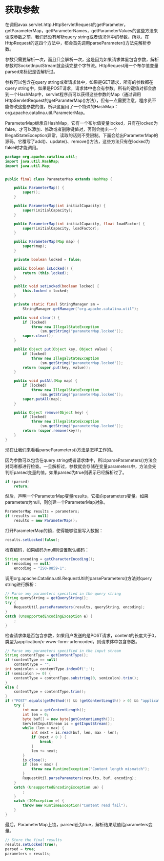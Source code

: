 # 获取参数

在调用avax.servlet.http.HttpServletRequest的getParameter，getParameterMap，getParameterNames，getParameterValues的这些方法来读取参数之前，我们还没有解析query string或者请求体中的参数，所以，在HttpRequest的这四个方法中，都会首先调用parseParameter()方法先解析参数。

参数只需要解析一次，而且只会解析一次，这是因为如果请求体里包含参数，解析参数时SocketInputStream就会读完整个字节流。HttpRequest用一个布尔值变量parsed来标记是否解析过。

参数可以包含在query string或者请求体中，如果是GET请求，所有的参数都在query string中，如果是POST请求，请求体中也会有参数。所有的键值对都会放到一个HashMap中，servlet程序员可以获得这些参数的Map（通过调用HttpServletRequest的getParamterMap()方法），但有一点需要注意，程序员不能修改这些参数的值，所以这里用了一个特殊的HashMap：org.apache.catalina.util.ParameterMap。

ParameterMap继承自HashMap，它有一个布尔值变量locked，只有在locked为false，才可以添加、修改或者删除键值对，否则会抛出一个IllegalStateException异常，读取的话则不受限制。下面会给出ParameterMap的源码，它覆写了add()、update()、remove()方法，这些方法只有在locked为false时才能调用。

```java
package org.apache.catalina.util;
import java.util.HashMap;
import java.util.Map;


public final class ParameterMap extends HashMap {

    public ParameterMap() {
        super();
    }

    public ParameterMap(int initialCapacity) {
        super(initialCapacity);
    }

    public ParameterMap(int initialCapacity, float loadFactor) {
        super(initialCapacity, loadFactor);
    }

    public ParameterMap(Map map) {
        super(map);
    }

    private boolean locked = false;

    public boolean isLocked() {
        return (this.locked);
    }

    public void setLocked(boolean locked) {
        this.locked = locked;
    }

    private static final StringManager sm =
        StringManager.getManager("org.apache.catalina.util");

    public void clear() {
        if (locked)
            throw new IllegalStateException
                (sm.getString("parameterMap.locked"));
        super.clear();
    }

    public Object put(Object key, Object value) {
        if (locked)
            throw new IllegalStateException
                (sm.getString("parameterMap.locked"));
        return (super.put(key, value));
    }

    public void putAll(Map map) {
        if (locked)
            throw new IllegalStateException
                (sm.getString("parameterMap.locked"));
        super.putAll(map);
    }

    public Object remove(Object key) {
        if (locked)
            throw new IllegalStateException
                (sm.getString("parameterMap.locked"));
        return (super.remove(key));
    }
}
```

现在让我们来看看parseParameters()方法是怎样工作的。

因为参数可以包含在query string或者请求体中，所以parseParameters()方法会对两者都进行检查。一旦解析过，参数就会存储在变量parameters中，方法会先判断parsed变量的值，如果parsed为true则表示已经解析过了。

```java
if (parsed)
    return;
```

然后，声明一个ParameterMap变量results，它指向parameters变量。如果parameters为null，则创建一个ParameterMap对象。

```java
ParameterMap results = parameters;
if (results == null)
    results = new ParameterMap();
```

打开ParameterMap的锁，使得能够往里写入数据：

```java
results.setLocked(false);
```

检查编码，如果编码为null则设置默认编码：

```java
String encoding = getCharacterEncoding();
if (encoding == null)
    encoding = "ISO-8859-1";
```

调用org.apache.Catalina.util.RequestUtil的parseParameters()方法对query string进行解析：

```java
// Parse any parameters specified in the query string
String queryString = getQueryString();
try {
    RequestUtil.parseParameters(results, queryString, encoding);
}
catch (UnsupportedEncodingException e) {
    ;
}
```

检查请求体是否包含参数，如果用户发送的是POST请求，content的长度大于0，类型为application/x-www-form-urlencoded，则请求体中包含参数。

```java
// Parse any parameters specified in the input stream
String contentType = getContentType();
if (contentType == null)
    contentType = "";
int semicolon = contentType.indexOf(';');
if (semicolon >= 0) {
    contentType = contentType.substring(0, semicolon).trim();
}
else {
    contentType = contentType.trim();
}
if ("POST".equals(getMethod()) && (getContentLength() > 0) && "application/x-www-form-urlencoded".equals(contentType)) {
    try {
        int max = getContentLength();
        int len = 0;
        byte buf[] = new byte[getContentLength()];
        ServletInputStream is = getInputStream();
        while (len < max) {
            int next = is.read(buf, len, max - len);
            if (next < 0 ) {
                break;
            }
            len += next;
        }
        is.close();
        if (len < max) {
            throw new RuntimeException("Content length mismatch");
        }
        RequestUtil.parseParameters(results, buf, encoding);
    }
    catch (UnsupportedEncodingException ue) {
        ;
    }
    catch (IOException e) {
        throw new RuntimeException("Content read fail");
    }
}
```

最后，ParameterMap上锁，parsed设为true，解析结果赋值给parameters变量。

```java
// Store the final results
results.setLocked(true);
parsed = true;
parameters = results;
```

